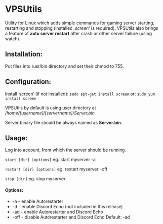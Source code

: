 # VPSUtils
Utility for Linux which adds simple commands for gaming server starting, restarting and stopping (installed *‚screen'* is required). VPSUtils also brings a feature of **auto server restart** after crash or other server failure (using watch).

## Installation:
Put files into /usr/bin directory and set their chmod to 755.

## Configuration:
Install ’screen’ (if not installed):
```sudo apt-get install screen```
or:
```sudo yum install screen```

VPSUtils by default is using user directory at */home/[username]/[servername]/Server.bin*

Server binary file should be always named as **Server.bin**.

## Usage:

Log into account, from which the server should be running.

```start [dir] [options]``` eg. start myserver -a

```restart [dir] [options]``` eg. restart myserver -off

```stop [dir]``` eg. stop myserver

#### Options:
+ -a    - enable Autorestarter
+ -d    - enable Discord Echo (not included in this release)
+ -ad   - enable Autorestarter and Discord Echo
+ -off  - disable Autorestarter and Discord Echo
Default: -ad

